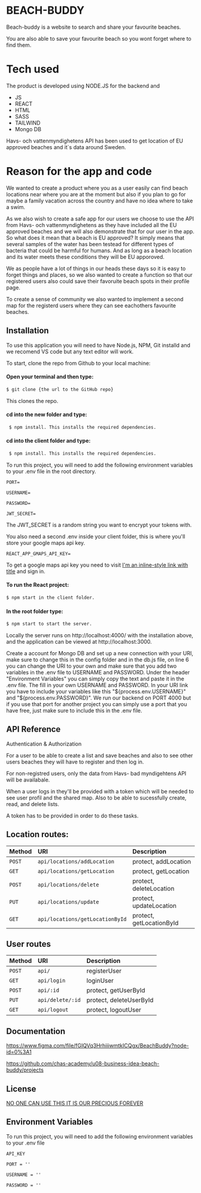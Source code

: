 # BEACH-BUDDY

Beach-buddy is a website to search and share your favourite beaches.

You are also able to save your favourite beach so you wont forget where to find them.

# Tech used

The product is developed using NODE.JS for the backend and

- JS
- REACT
- HTML
- SASS
- TAILWIND
- Mongo DB

Havs- och vattenmyndighetens API has been used to get location of EU approved beaches and it`s data around Sweden.

# Reason for the app and code

We wanted to create a product where you as a user easily can find beach locations near where you are at the moment but also if you plan to go for maybe a family vacation across the country and have no idea where to take a swim.

As we also wish to create a safe app for our users we choose to use the API from Havs- och vattenmyndighetens as they have included all the EU approved beaches and we will also demonstrate that for our user in the app. So what does it mean that a beach is EU approved? It simply means that several samples of the water has been testead for different types of bacteria that could be harmful for humans. And as long as a beach location and its water meets these conditions they will be EU apporoved.

We as people have a lot of things in our heads these days so it is easy to forget things and places, so we also wanted to create a function so that our registered users also could save their favoruite beach spots in their profile page.

To create a sense of community we also wanted to implement a second map for the registerd users where they can see eachothers favourite beaches.

## Installation

To use this application you will need to have Node.js, NPM, Git installd and we recomend VS code but any text editor will work.

To start, clone the repo from Github to your local machine:

#### Open your terminal and then type:

```bash
$ git clone {the url to the GitHub repo}
```

This clones the repo.

#### cd into the new folder and type:

```bash
 $ npm install. This installs the required dependencies.
```

#### cd into the client folder and type:

```bash
 $ npm install. This installs the required dependencies.
```
To run this project, you will need to add the following environment variables to your .env file in the root directory.

`PORT=`

`USERNAME=`

`PASSWORD=`

`JWT_SECRET=`

The JWT_SECRET is a random string you want to encrypt your tokens with.

You also need a second .env inside your client folder, this is where you'll store your google maps api key.

`REACT_APP_GMAPS_API_KEY=`

To get a google maps api key you need to visit [I'm an inline-style link with title](https://console.cloud.google.com/ "Google's Developer Console") and sign in.
#### To run the React project:

```bash
$ npm start in the client folder.
```

#### In the root folder type:

```bash
$ npm start to start the server.

```

Locally the server runs on http://localhost:4000/ with the installation above, and the application can be viewed at http://localhost:3000.

Create a account for Mongo DB and set up a new connection with your URI, make sure to change this in the config folder and in the db.js file, on line 6 you can change the URI to your own and make sure that you add two variables in the .env file to USERNAME and PASSWORD. Under the header "Environment Variables" you can simply copy the text and paste it in the .env file. The fill in your own USERNAME and PASSWORD. In your URI link you have to include your variables like this "${process.env.USERNAME}" and "${process.env.PASSWORD}". We run our backend on PORT 4000 but if you use that port for another project you can simply use a port that you have free, just make sure to include this in the .env file.

## API Reference

Authentication & Authorization

For a user to be able to create a list and save beaches and also to see other users beaches they will have to register and then log in.

For non-registred users, only the data from Havs- bad myndigehtens API will be availabale.

When a user logs in they'll be provided with a token which will be needed to see user profil and the shared map. Also to be able to sucessfully create, read, and delete lists.

A token has to be provided in order to do these tasks.

## Location routes:

| Method | URI                             | Description              |
| :----- | :------------------------------ | :----------------------- |
| `POST` | `api/locations/addLocation`     | protect, addLocation     |
| `GET`  | `api/locations/getLocation`     | protect, getLocation     |
| `POST` | `api/locations/delete`          | protect, deleteLocation  |
| `PUT`  | `api/locations/update`          | protect, updateLocation  |
| `GET`  | `api/locations/getLocationById` | protect, getLocationById |

## User routes

| Method | URI              | Description             |
| :----- | :--------------- | :---------------------- |
| `POST` | `api/`           | registerUser            |
| `GET`  | `api/login`      | loginUser               |
| `POST` | `api/:id`        | protect, getUserById    |
| `PUT`  | `api/delete/:id` | protect, deleteUserById |
| `GET`  | `api/logout`     | protect, logoutUser     |

## Documentation

<!-- [Documentation](https://linktodocumentation) -->

https://www.figma.com/file/fGIQVq3HrhiiiwmtkICQgx/BeachBuddy?node-id=0%3A1

https://github.com/chas-academy/u08-business-idea-beach-buddy/projects

## License

[NO ONE CAN USE THIS IT IS OUR PRECIOUS FOREVER](https://choosealicense.com/licenses/mit/)

## Environment Variables

To run this project, you will need to add the following environment variables to your .env file

`API_KEY`

`PORT = ''`

`USERNAME = ''`

`PASSWORD = ''`
